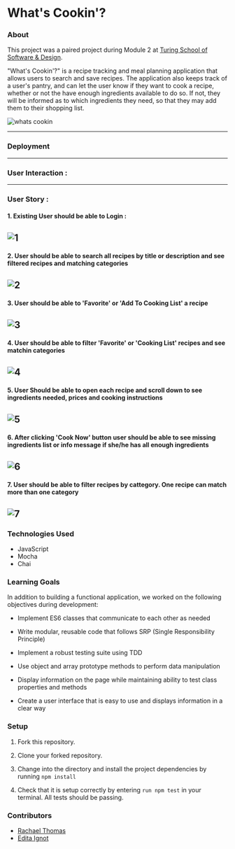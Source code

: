 # What's Cookin'?

### About

 This project was a paired project during Module 2 at [Turing School of Software & Design](https://turing.io/).

 "What's Cookin'?" is a recipe tracking and meal planning application that allows users to search and save recipes. The application also keeps track of a user's pantry, and can let the user know if they want to cook a recipe, whether or not the have enough ingredients available to do so. If not, they will be informed as to which ingredients they need, so that they may add them to their shopping list.
 
![whats cookin](/whatscookin.jpg)

---
### Deployment

---
### User Interaction :

---
### User Story : 
#### 1. Existing User should be able to Login :
![1](/readme-img/1.png)
---
#### 2. User should be able to search all recipes by title or description and see filtered recipes and matching categories
![2](/readme-img/2.png)
---
#### 3. User should be able to 'Favorite' or 'Add To Cooking List' a recipe 
![3](/readme-img/3.png)
---
#### 4. User should be able to filter 'Favorite' or 'Cooking List' recipes and see matchin categories
![4](/readme-img/4.png)
---
#### 5. User Should be able to open each recipe and scroll down to see ingredients needed, prices and cooking instructions
![5](/readme-img/5.png)
---
#### 6. After clicking 'Cook Now' button user should be able to see missing ingredients list or info message if she/he has all enough ingredients
![6](/readme-img/6.png)
---
#### 7. User should be able to filter recipes by cattegory. One recipe can match more than one category
![7](/readme-img/7.png)
---
### Technologies Used

* JavaScript
* Mocha
* Chai

### Learning Goals

In addition to building a functional application, we worked on the following objectives during development:

* Implement ES6 classes that communicate to each other as needed

* Write modular, reusable code that follows SRP (Single Responsibility Principle)

* Implement a robust testing suite using TDD

* Use object and array prototype methods to perform data manipulation

* Display information on the page while maintaining ability to test class properties and methods

* Create a user interface that is easy to use and displays information in a clear way

### Setup

1. Fork this repository.

2. Clone your forked repository.

3. Change into the directory and install the project dependencies by running `npm install`

3. Check that it is setup correctly by entering `run npm test` in your terminal. All tests should be passing.

### Contributors

* [Rachael Thomas](https://github.com/rachael-t)
* [Edita Ignot](https://github.com/edignot)
